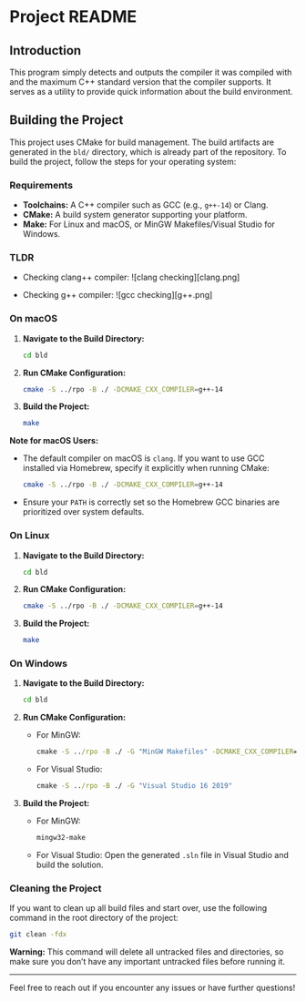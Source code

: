 # Project README

## Introduction
This program simply detects and outputs the compiler it was compiled with and the maximum C++ standard version that the compiler supports. It serves as a utility to provide quick information about the build environment.

## Building the Project
This project uses CMake for build management. The build artifacts are generated in the `bld/` directory, which is already part of the repository. To build the project, follow the steps for your operating system:

### Requirements
- **Toolchains:** A C++ compiler such as GCC (e.g., `g++-14`) or Clang.
- **CMake:** A build system generator supporting your platform.
- **Make:** For Linux and macOS, or MinGW Makefiles/Visual Studio for Windows.


### TLDR

- Checking clang++ compiler:
![clang checking][clang.png]

- Checking g++ compiler:
![gcc checking][g++.png]

### On macOS
1. **Navigate to the Build Directory:**
   ```bash
   cd bld
   ```

2. **Run CMake Configuration:**
   ```bash
   cmake -S ../rpo -B ./ -DCMAKE_CXX_COMPILER=g++-14
   ```

3. **Build the Project:**
   ```bash
   make
   ```

**Note for macOS Users:**
   - The default compiler on macOS is `clang`. If you want to use GCC installed via Homebrew, specify it explicitly when running CMake:
     ```bash
     cmake -S ../rpo -B ./ -DCMAKE_CXX_COMPILER=g++-14
     ```
   - Ensure your `PATH` is correctly set so the Homebrew GCC binaries are prioritized over system defaults.

### On Linux
1. **Navigate to the Build Directory:**
   ```bash
   cd bld
   ```

2. **Run CMake Configuration:**
   ```bash
   cmake -S ../rpo -B ./ -DCMAKE_CXX_COMPILER=g++-14
   ```

3. **Build the Project:**
   ```bash
   make
   ```

### On Windows
1. **Navigate to the Build Directory:**
   ```cmd
   cd bld
   ```

2. **Run CMake Configuration:**
   - For MinGW:
     ```cmd
     cmake -S ../rpo -B ./ -G "MinGW Makefiles" -DCMAKE_CXX_COMPILER=g++-14
     ```
   - For Visual Studio:
     ```cmd
     cmake -S ../rpo -B ./ -G "Visual Studio 16 2019"
     ```

3. **Build the Project:**
   - For MinGW:
     ```cmd
     mingw32-make
     ```
   - For Visual Studio:
     Open the generated `.sln` file in Visual Studio and build the solution.

### Cleaning the Project
If you want to clean up all build files and start over, use the following command in the root directory of the project:

```bash
git clean -fdx
```

**Warning:** This command will delete all untracked files and directories, so make sure you don’t have any important untracked files before running it.

---

Feel free to reach out if you encounter any issues or have further questions!


